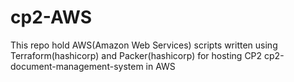 # cp2-AWS
This repo hold AWS(Amazon Web Services) scripts written using Terraform(hashicorp) and Packer(hashicorp) for hosting CP2 cp2-document-management-system in AWS
